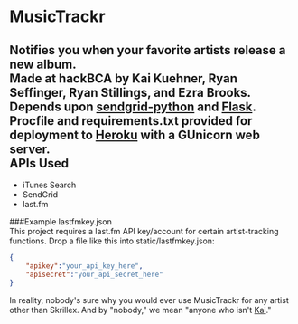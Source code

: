 MusicTrackr
==
Notifies you when your favorite artists release a new album.  
Made at hackBCA by Kai Kuehner, Ryan Seffinger, Ryan Stillings, and Ezra Brooks.  
Depends upon [sendgrid-python](https://www.github.com/sendgrid/sendgrid-python) and [Flask](https://www.github.com/mitsuhiko/flask).  
Procfile and requirements.txt provided for deployment to [Heroku](https://www.heroku.com) with a GUnicorn web server.  
APIs Used
--
 - iTunes Search
 - SendGrid
 - last.fm  
  
###Example lastfmkey.json  
This project requires a last.fm API key/account for certain artist-tracking functions. Drop a file like this into static/lastfmkey.json:  
```json
{
	"apikey":"your_api_key_here",
	"apisecret":"your_api_secret_here"
}
```
  
In reality, nobody's sure why you would ever use MusicTrackr for any artist other than Skrillex. And by "nobody," we mean "anyone who isn't [Kai](https://www.github.com/kaikue)."